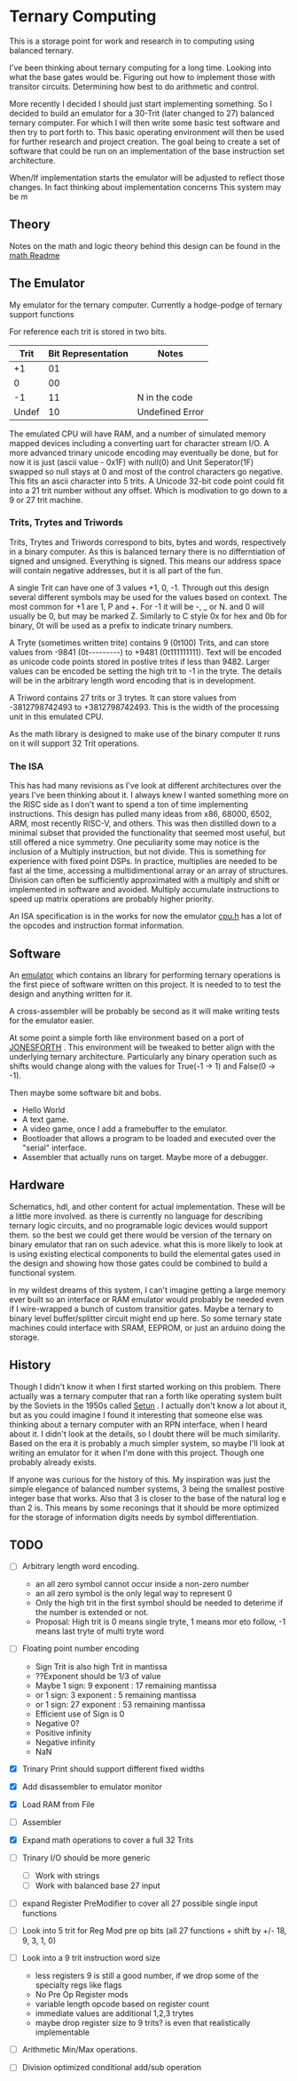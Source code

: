 # Ternary Computing

This is a storage point for work and research in to computing using balanced ternary.

I've been thinking about ternary computing for a long time. Looking into what the base gates would be. Figuring out how to implement those with transitor circuits. Determining how best to do arithmetic and control.

More recently I decided I should just start implementing something. So I decided to build an emulator for a 30-Trit (later changed to 27) balanced ternary  computer. For which I will then write some basic test software and then try to port forth to. This basic operating environment will then be used for further research and project creation. The goal being to create a set of software that could be run on an implementation of the base instruction set architecture.

When/If implementation starts the emulator will be adjusted to reflect those changes. In fact thinking about implementation concerns This system may be m


## Theory

Notes on the math and logic theory behind this design can be found in the
[math Readme](math/README.md)

## The Emulator
My emulator for the ternary computer.
Currently a hodge-podge of ternary support functions

For reference each trit is stored in two bits.

| Trit | Bit Representation | Notes             |
|------|--------------------|-------------------|
| +1   | 01                 |                   |
| 0    | 00                 |                   |
| -1   | 11                 | N in the code     |
|Undef | 10                 | Undefined Error   |

The emulated CPU will have RAM, and a number of simulated memory mapped devices including a converting uart for character stream I/O. A more advanced trinary unicode encoding may eventually be done, but for now it is just (ascii value - 0x1F) with null(0) and Unit Seperator(1F) swapped so null stays at 0 and most of the control characters go negative. This fits an ascii character into 5 trits. A Unicode 32-bit code point could fit into a 21 trit number without any offset. Which is modivation to go down to a 9 or 27 trit machine.


### Trits, Trytes and Triwords
Trits, Trytes and Triwords correspond to bits, bytes and words, respectively in
a binary computer. As this is balanced ternary there is no differntiation of
signed and unsigned. Everything is signed. This means our address space will
contain negative addresses, but it is all part of the fun.

A single Trit can have one of 3 values +1, 0, -1. Through out
this design several different symbols may be used for the values based on context.
The most common for +1 are 1, P and +. For -1 it will be -, _ or N. and 0 will
usually be 0, but may be marked Z. Similarly to C style 0x for hex and 0b for
binary, 0t will be used as a prefix to indicate trinary numbers.

A Tryte (sometimes written trite) contains 9 (0t100) Trits, and can store values
from -9841 (0t---------) to +9481 (0t111111111). Text will be encoded as unicode
code points stored in postive trites if less than 9482. Larger values can be
encoded be setting the high trit to -1 in the tryte. The details will be in the
arbitrary length word encoding that is in development.

A Triword contains 27 trits or 3 trytes. It can store values from -3812798742493
to +3812798742493. This is the width of the processing unit in this emulated
CPU.

As the math library is designed to make use of the binary computer it runs on it
will support 32 Trit operations.

### The ISA
This has had many revisions as I've look at different architectures over the
years I've been thinking about it. I always knew I wanted something more on the
RISC side as I don't want to spend a ton of time implementing instructions. This
design has pulled many ideas from x86, 68000, 6502, ARM, most recently RISC-V,
and others. This was then distilled down to a minimal subset that provided the
functionality that seemed most useful, but still offered a nice symmetry. One
peculiarity some may notice is the inclusion of a Multiply instruction, but not
divide. This is something for experience with fixed point DSPs. In practice,
multiplies are needed to be fast al the time, accessing a multidimentional array
or an array of structures. Division can often be sufficiently approximated with
a multiply and shift or implemented in software and avoided. Multiply accumulate
instructions to speed up matrix operations are probably higher priority.

An ISA specification is in the works for now the emulator [cpu.h](emu/cpu.h) has
a lot of the opcodes and instruction format information.

## Software
An [emulator](emu/) which contains an library for performing ternary operations
is the first piece of software written on this project. It is needed to to test
the design and anything  written for it.

A cross-assembler will be probably be second as it will make writing tests for
the emulator easier.

At some point a simple forth like environment based on a port of
[JONESFORTH](https://rwmj.wordpress.com/2010/08/07/jonesforth-git-repository/) .
This environment will be tweaked to better align with the underlying ternary
architecture. Particularly any binary operation such as shifts would change
along with the values for True(-1 -> 1) and False(0 -> -1).

Then maybe some software bit and bobs.
- Hello World
- A text game.
- A video game, once I add a framebuffer to the emulator.
- Bootloader that allows a program to be loaded and executed
  over the "serial" interface.
- Assembler that actually runs on target. Maybe more of a debugger.


## Hardware
Schematics, hdl, and other content for actual implementation. These will be a
little more involved. as there is currently no language for describing ternary
logic circuits, and no programable logic devices would support them. so the best
we could get there would be version of the ternary on binary emulator that ran
on such adevice. what this is more likely to look at is using existing electical
components to build the elemental gates used in the design and showing how those
gates could be combined to build a functional system.

In my wildest dreams of this system, I can't imagine getting a large memory ever
built so an interface or RAM emulator would probably be needed even if I
wire-wrapped a bunch of custom transitior gates. Maybe a ternary to binary level
buffer/splitter circuit might end up here. So some ternary state machines could
interface with SRAM, EEPROM, or just an arduino doing the storage.

## History
Though I didn't know it when I first started working on this problem. There
actually was a ternary computer that ran a forth like operating system built
by the Soviets in the 1950s called [Setun](https://en.wikipedia.org/wiki/Setun) .
I actually don't know a lot about it, but as you could imagine I found it
interesting that someone else was thinking about a ternary computer with an
RPN interface, when I heard about it. I didn't look at the details, so I doubt
there will be much similarity. Based on the era it is probably a much simpler
system, so maybe I'll look at writing an emulator for it when I'm done with this
project. Though one probably already exists.

If anyone was curious for the history of this. My inspiration was just the
simple elegance of balanced number systems, 3 being the smallest postive integer
base that works. Also that 3 is closer to the base of the natural log e than 2
is. This means by some reconings that it should be more optimized for the
storage of information digits needs by symbol differentiation.

## TODO
- [ ] Arbitrary length word encoding.
    - an all zero symbol cannot occur inside a non-zero number
    - an all zero symbol is the only legal way to represent 0
    - Only the high trit in the first symbol should be needed to deterime if the number
      is extended or not.
    - Proposal: High trit is 0 means single tryte, 1 means mor eto follow, -1 means last tryte of multi tryte word

- [ ] Floating point number encoding
    - Sign Trit is also high Trit in mantissa
    - ??Exponent should be 1/3 of value
    - Maybe 1 sign: 9 exponent : 17 remaining mantissa
    - or 1 sign: 3 exponent : 5 remaining mantissa
    - or 1 sign: 27 exponent : 53 remaining mantissa
    - Efficient use of Sign is 0
    - Negative 0?
    - Positive infinity
    - Negative infinity
    - NaN

- [x] Trinary Print should support different fixed widths
- [x] Add disassembler to emulator monitor
- [x] Load RAM from File
- [ ] Assembler
- [x] Expand math operations to cover a full 32 Trits
- [ ] Trinary I/O should be more generic
    - [ ] Work with strings
    - [ ] Work with balanced base 27 input
- [ ] expand Register PreModifier to cover all 27 possible single input functions
- [ ] Look into 5 trit for Reg Mod pre op bits (all 27 functions + shift by +/- 18, 9, 3, 1, 0)
- [ ] Look into a 9 trit instruction word size
    - less registers 9 is still a good number, if we drop some of the specialty regs like flags
    - No Pre Op Register mods
    - variable length opcode based on register count
    - immediate values are additional 1,2,3 trytes
    - maybe drop register size to 9 trits? is even that realistically implementable
- [ ] Arithmetic Min/Max operations.
- [ ] Division optimized conditional add/sub  operation

